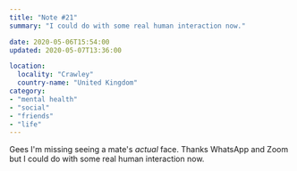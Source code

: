 ```yaml
---
title: "Note #21"
summary: "I could do with some real human interaction now."

date: 2020-05-06T15:54:00
updated: 2020-05-07T13:36:00

location:
  locality: "Crawley"
  country-name: "United Kingdom"
category:
- "mental health"
- "social"
- "friends"
- "life"
---
```


Gees I'm missing seeing a mate's *actual* face. Thanks WhatsApp and Zoom but I could do with some real human interaction now.

